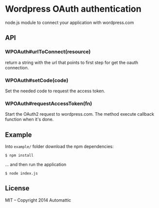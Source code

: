 
# Wordpress OAuth authentication

  node.js module to connect your application with wordpress.com

## API

### WPOAuth#urlToConnect(resource)

return a string with the url that points to first step for get the oauth
connection.

### WPOAuth#setCode(code)

Set the needed code to request the access token.

### WPOAuth#requestAccessToken(fn)

Start the OAuth2 request to wordpress.com. The method execute callback function
when it's done.

## Example

Into `example/` folder download the npm dependencies:

```cli
$ npm install
```

... and then run the application

```cli
$ node index.js
```

## License

MIT – Copyright 2014 Automattic
